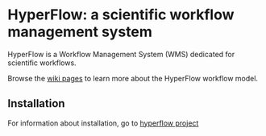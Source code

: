 # HyperFlow: a scientific workflow management system


HyperFlow is a Workflow Management System (WMS) dedicated for scientific workflows. 

Browse the [wiki pages](https://github.com/balis/hyperflow/wiki) to learn more about the HyperFlow workflow model. 

## Installation

For information about installation, go to [hyperflow project](https://github.com/balis/hyperflow)
